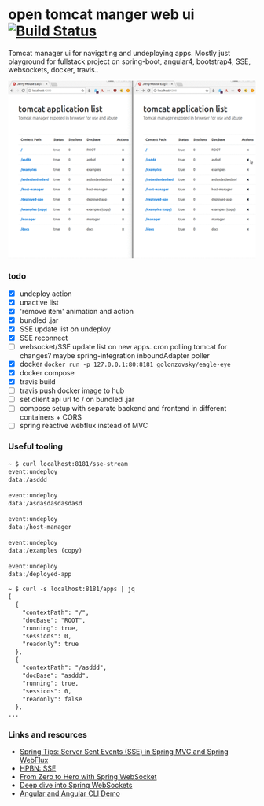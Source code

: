 # open tomcat manger web ui [![Build Status](https://travis-ci.org/golonzovsky/eagle-eye.svg?branch=master)](https://travis-ci.org/golonzovsky/eagle-eye)
Tomcat manager ui for navigating and undeploying apps.
Mostly just playground for fullstack project on spring-boot, angular4, bootstrap4, SSE, websockets, docker, travis..

![help_animation_sorry_for_filesize.gif](help_animation_sorry_for_filesize.gif)

### todo 
- [x] undeploy action
- [x] unactive list
- [x] 'remove item' animation and action
- [x] bundled .jar
- [x] SSE update list on undeploy
- [x] SSE reconnect
- [ ] websocket/SSE update list on new apps. cron polling tomcat for changes? maybe spring-integration inboundAdapter poller
- [x] docker `docker run -p 127.0.0.1:80:8181 golonzovsky/eagle-eye`
- [x] docker compose
- [x] travis build
- [ ] travis push docker image to hub
- [ ] set client api url to / on bundled .jar 
- [ ] compose setup with separate backend and frontend in different containers + CORS 
- [ ] spring reactive webflux instead of MVC 

### Useful tooling

```
~ $ curl localhost:8181/sse-stream
event:undeploy
data:/asddd

event:undeploy
data:/asdasdasdasdasd

event:undeploy
data:/host-manager

event:undeploy
data:/examples (copy)

event:undeploy
data:/deployed-app
```

```
~ $ curl -s localhost:8181/apps | jq
[
  {
    "contextPath": "/",
    "docBase": "ROOT",
    "running": true,
    "sessions": 0,
    "readonly": true
  },
  {
    "contextPath": "/asddd",
    "docBase": "asddd",
    "running": true,
    "sessions": 0,
    "readonly": false
  },
...
```

### Links and resources
- [Spring Tips: Server Sent Events (SSE) in Spring MVC and Spring WebFlux](https://www.youtube.com/watch?v=2To3_mYT2hc)
- [HPBN: SSE](https://hpbn.co/server-sent-events-sse/)
- [From Zero to Hero with Spring WebSocket](https://www.youtube.com/watch?v=nxakp15CACY)
- [Deep dive into Spring WebSockets](https://www.youtube.com/watch?v=oCAC2yow8xk)
- [Angular and Angular CLI Demo](https://github.com/mraible/ng-demo/)